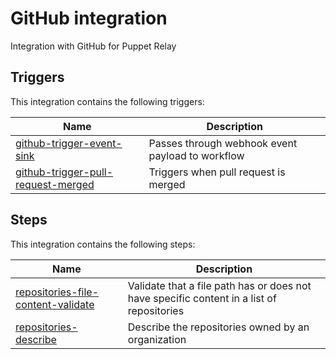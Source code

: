 # GitHub integration

Integration with GitHub for Puppet Relay

## Triggers

This integration contains the following triggers:

| Name | Description |
|------|-------------|
| [github-trigger-event-sink](/triggers/github-trigger-event-sink) | Passes through webhook event payload to workflow |
| [github-trigger-pull-request-merged](/triggers/github-trigger-pull-request-merged) | Triggers when pull request is merged |

## Steps

This integration contains the following steps:

| Name | Description |
|------|-------------|
| [repositories-file-content-validate](/steps/repositories-file-content-validate) | Validate that a file path has or does not have specific content in a list of repositories  |
| [repositories-describe](/steps/repositories-describe) | Describe the repositories owned by an organization |
